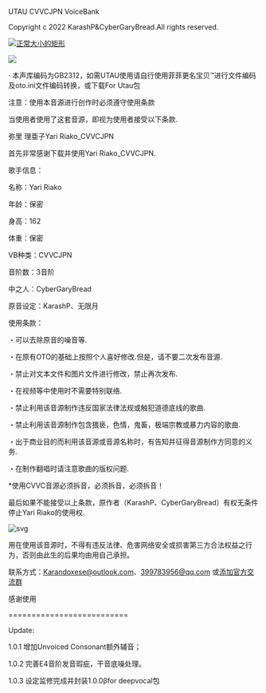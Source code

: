 UTAU CVVCJPN VoiceBank

Copyright c 2022 KarashP&CyberGaryBread.All rights reserved.


[![正常大小的矩形](https://img.shields.io/badge/Download-VoiceBank-blue.svg?style=flat-square)](https://github.com/Andox-Lopez/Yari-Riako-Utau-Voicebank/releases/)

<img src=https://user-images.githubusercontent.com/113027536/205390975-b0e4a0bc-fcc0-4388-a90e-d3e6778fbe4b.png widgh="150px">

· 本声库编码为GB2312，如需UTAU使用请自行使用菲菲更名宝贝™进行文件编码及oto.ini文件编码转换，或下载For Utau包

注意：使用本音源进行创作时必须遵守使用条款

当使用者使用了这套音源，即视为使用者接受以下条款.

弥里 理亜子Yari Riako_CVVCJPN

首先非常感谢下载并使用Yari Riako_CVVCJPN.

歌手信息：

名称：Yari Riako

年龄：保密

身高：162

体重：保密

VB种类：CVVCJPN

音阶数：3音阶

中之人：CyberGaryBread

原音设定：KarashP、无限月

使用条款：

・可以去除原音的噪音等.

・在原有OTO的基础上按照个人喜好修改.但是，请不要二次发布音源.

・禁止对文本文件和图片文件进行修改，禁止再次发布.

・在视频等中使用时不需要特别联络.

・禁止利用该音源制作违反国家法律法规或触犯道德底线的歌曲.

・禁止利用该音源制作包含猥亵，色情，鬼畜，极端宗教或暴力内容的歌曲.

・出于商业目的而利用该音源或音源名称时，有告知并征得音源制作方同意的义务.

・在制作翻唱时请注意歌曲的版权问题.

*使用CVVC音源必须拆音，必须拆音，必须拆音！



最后如果不能接受以上条款，原作者（KarashP、CyberGaryBread）有权无条件停止Yari Riako的使用权.
 
 
 
 
 
![svg](https://img.shields.io/badge/免责声明-！！！-red.svg?style=flat-square)

用在使用该音源时，不得有违反法律、危害网络安全或损害第三方合法权益之行为，否则由此生的后果均由用自己承担。

联系方式：Karandoxese@outlook.com、399783956@qq.com 或[添加官方交流群](https://jq.qq.com/?_wv=1027&k=ssqcbYip)

感谢使用

==========================

Update:

1.0.1 增加Unvoiced Consonant额外辅音；

1.0.2 完善E4音阶发音瑕疵，干音底噪处理。

1.0.3 设定监修完成并封装1.0.0βfor deepvocal包
